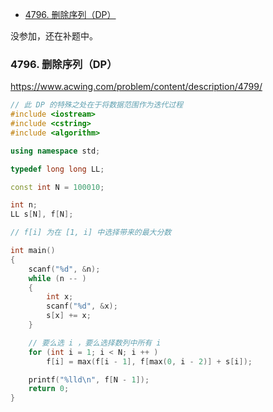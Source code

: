 
<!-- @import "[TOC]" {cmd="toc" depthFrom=1 depthTo=6 orderedList=false} -->

<!-- code_chunk_output -->

- [4796. 删除序列（DP）](#-4796-删除序列dp)

<!-- /code_chunk_output -->

没参加，还在补题中。

### 4796. 删除序列（DP）

https://www.acwing.com/problem/content/description/4799/

```cpp
// 此 DP 的特殊之处在于将数据范围作为迭代过程
#include <iostream>
#include <cstring>
#include <algorithm>

using namespace std;

typedef long long LL;

const int N = 100010;

int n;
LL s[N], f[N];

// f[i] 为在 [1, i] 中选择带来的最大分数

int main()
{
    scanf("%d", &n);
    while (n -- )
    {
        int x;
        scanf("%d", &x);
        s[x] += x;
    }

    // 要么选 i ，要么选择数列中所有 i
    for (int i = 1; i < N; i ++ )
        f[i] = max(f[i - 1], f[max(0, i - 2)] + s[i]);

    printf("%lld\n", f[N - 1]);
    return 0;
}
```
